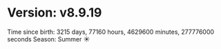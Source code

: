# Version: v8.9.19
Time since birth: 3215 days, 77160 hours, 4629600 minutes, 277776000 seconds
Season: Summer ☀️
